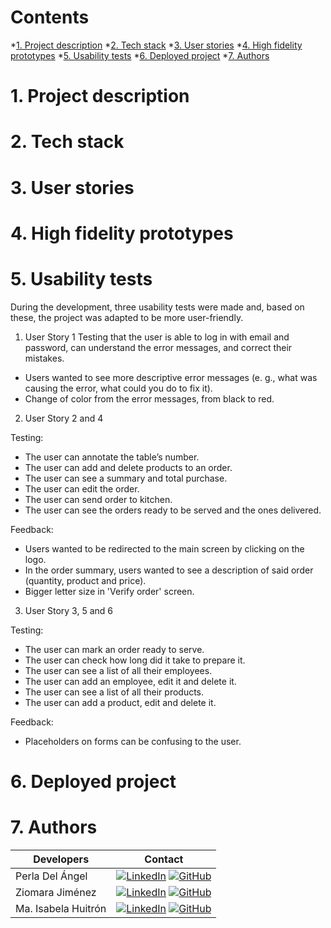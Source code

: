 # Contents

*[1. Project description](#1-project-description)
*[2. Tech stack](#2-tech-stack)
*[3. User stories](#3-user-stories)
*[4. High fidelity prototypes](#4-high-fidelity-prototypes)
*[5. Usability tests](#5-usability-tests)
*[6. Deployed project](#6-deployed-project)
*[7. Authors](#7-authors)

# 1. Project description

# 2. Tech stack

# 3. User stories

# 4. High fidelity prototypes

# 5. Usability tests
During the development, three usability tests were made and, based on these, the project was adapted to be more user-friendly.

1. User Story 1
Testing that the user is able to log in with email and password, can understand the error messages, and correct their mistakes.
- Users wanted to see more descriptive error messages (e. g., what was causing the error, what could you do to fix it).
- Change of color from the error messages, from black to red.

2. User Story 2 and 4

Testing:
- The user can annotate the table’s number.
- The user can add and delete products to an order.
- The user can see a summary and total purchase.
- The user can edit the order.
- The user can send order to kitchen.
- The user can see the orders ready to be served and the ones delivered.

Feedback:
- Users wanted to be redirected to the main screen by clicking on the logo.
- In the order summary, users wanted to see a description of said order (quantity, product and price).
- Bigger letter size in 'Verify order' screen.

3. User Story 3, 5 and 6

Testing:
- The user can mark an order ready to serve.
- The user can check how long did it take to prepare it.
- The user can see a list of all their employees.
- The user can add an employee, edit it and delete it.
- The user can see a list of all their products.
- The user can add a product, edit and delete it.

Feedback:
- Placeholders on forms can be confusing to the user.

# 6. Deployed project


# 7. Authors
| Developers | Contact |
| ------------- | ------------- |
| Perla Del Ángel | [![LinkedIn](https://img.shields.io/badge/linkedin-%230077B5.svg?style=for-the-badge&logo=linkedin&logoColor=white)](https://www.linkedin.com/in/perdelangel/) [![GitHub](https://img.shields.io/badge/github-%23121011.svg?style=for-the-badge&logo=github&logoColor=white)](https://github.com/PerlaDelAngel) |
| Ziomara Jiménez | [![LinkedIn](https://img.shields.io/badge/linkedin-%230077B5.svg?style=for-the-badge&logo=linkedin&logoColor=white)](https://www.linkedin.com/in/ziomarajimenez/) [![GitHub](https://img.shields.io/badge/github-%23121011.svg?style=for-the-badge&logo=github&logoColor=white)](https://github.com/ziomarajimenez) |
| Ma. Isabela Huitrón | [![LinkedIn](https://img.shields.io/badge/linkedin-%230077B5.svg?style=for-the-badge&logo=linkedin&logoColor=white)](https://www.linkedin.com/in/maisahr/) [![GitHub](https://img.shields.io/badge/github-%23121011.svg?style=for-the-badge&logo=github&logoColor=white)](https://github.com/maisahr) |
